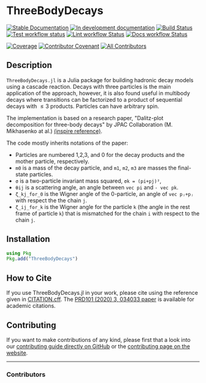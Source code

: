 # ThreeBodyDecays

[![Stable Documentation](https://img.shields.io/badge/docs-stable-blue.svg)](https://mmikhasenko.github.io/ThreeBodyDecays.jl/stable)
[![In development documentation](https://img.shields.io/badge/docs-dev-blue.svg)](https://mmikhasenko.github.io/ThreeBodyDecays.jl/dev)
[![Build Status](https://github.com/mmikhasenko/ThreeBodyDecays.jl/workflows/Test/badge.svg)](https://github.com/mmikhasenko/ThreeBodyDecays.jl/actions)
[![Test workflow status](https://github.com/mmikhasenko/ThreeBodyDecays.jl/actions/workflows/Test.yml/badge.svg?branch=main)](https://github.com/mmikhasenko/ThreeBodyDecays.jl/actions/workflows/Test.yml?query=branch%3Amain)
[![Lint workflow Status](https://github.com/mmikhasenko/ThreeBodyDecays.jl/actions/workflows/Lint.yml/badge.svg?branch=main)](https://github.com/mmikhasenko/ThreeBodyDecays.jl/actions/workflows/Lint.yml?query=branch%3Amain)
[![Docs workflow Status](https://github.com/mmikhasenko/ThreeBodyDecays.jl/actions/workflows/Docs.yml/badge.svg?branch=main)](https://github.com/mmikhasenko/ThreeBodyDecays.jl/actions/workflows/Docs.yml?query=branch%3Amain)

[![Coverage](https://codecov.io/gh/mmikhasenko/ThreeBodyDecays.jl/branch/main/graph/badge.svg)](https://codecov.io/gh/mmikhasenko/ThreeBodyDecays.jl)
[![Contributor Covenant](https://img.shields.io/badge/Contributor%20Covenant-2.1-4baaaa.svg)](CODE_OF_CONDUCT.md)
[![All Contributors](https://img.shields.io/github/all-contributors/mmikhasenko/ThreeBodyDecays.jl?labelColor=5e1ec7&color=c0ffee&style=flat-square)](#contributors)

## Description

`ThreeBodyDecays.jl` is a Julia package for building hadronic decay models using a cascade reaction.
Decays with three particles is the main application of the approach, however, it is also found useful in multibody decays where transitions can be factorized to a product of sequential decays with $≤3$ products. Particles can have arbitrary spin.

The implementation is based on a research paper, "Dalitz-plot decomposition for three-body decays" by JPAC Collaboration (M. Mikhasenko at al.) [(inspire reference)](http://inspirehep.net/record/1758460).

The code mostly inherits notations of the paper:

- Particles are numbered 1,2,3, and 0 for the decay products and the mother particle, respectively.
- `m0` is a mass of the decay particle, and `m1`, `m2`, `m3` are masses the final-state particles.
- `σ` is a two-particle invariant mass squared, `σk = (pi+pj)²`,
- `θij` is a scattering angle, an angle between `vec pi` and `- vec pk`.
- `ζ_kj_for_0` is the Wigner angle of the 0-particle, an angle of `vec pⱼ+pⱼ` with respect the the chain `j`.
- `ζ_ij_for_k` is the Wigner angle for the particle `k` (the angle in the rest frame of particle `k`) that is mismatched for the chain `i` with respect to the chain `j`.

## Installation

```julia
using Pkg
Pkg.add("ThreeBodyDecays")
```

## How to Cite

If you use ThreeBodyDecays.jl in your work, please cite using the reference given in [CITATION.cff](https://github.com/mmikhasenko/ThreeBodyDecays.jl/blob/main/CITATION.cff).
The [PRD101 (2020) 3, 034033 paper](http://inspirehep.net/record/1758460) is available for academic citations.

## Contributing

If you want to make contributions of any kind, please first that a look into our [contributing guide directly on GitHub](docs/src/90-contributing.md) or the [contributing page on the website](https://mmikhasenko.github.io/ThreeBodyDecays.jl/dev/90-contributing/).

---

### Contributors

<!-- ALL-CONTRIBUTORS-LIST:START - Do not remove or modify this section -->
<!-- prettier-ignore-start -->
<!-- markdownlint-disable -->

<!-- markdownlint-restore -->
<!-- prettier-ignore-end -->

<!-- ALL-CONTRIBUTORS-LIST:END -->
